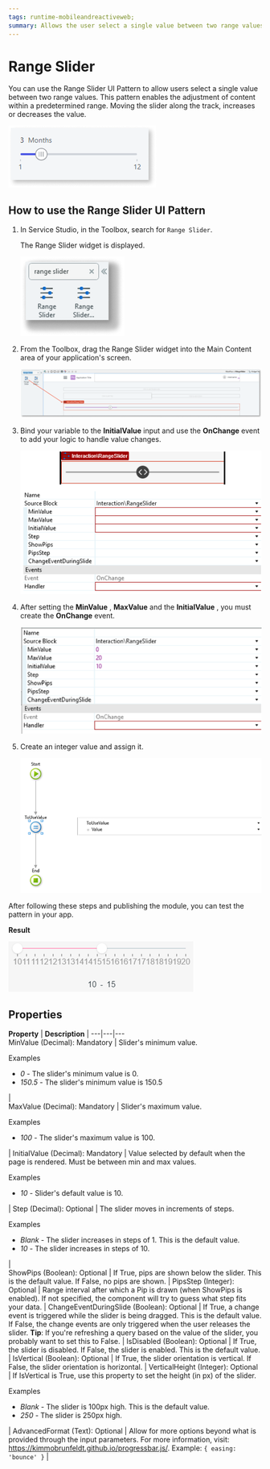 ```yaml
---
tags: runtime-mobileandreactiveweb;  
summary: Allows the user select a single value between two range values.
---
```


# Range Slider

You can use the Range Slider UI Pattern to allow users select a single value between two range values. This pattern enables the adjustment of content within a predetermined range. Moving the slider along the track, increases or decreases the value.  

![](images/rangeslider-1.png)

## How to use the Range Slider UI Pattern

1. In Service Studio, in the Toolbox, search for `Range Slider`. 

    The Range Slider widget is displayed.

    ![](images/rangeslider-2-ss.png)

1. From the Toolbox, drag the Range Slider widget into the Main Content area of your application's screen.

    ![](images/rangeslider-3-ss.png)

1. Bind your variable to the **InitialValue** input and use the **OnChange** event to add your logic to handle value changes.

    ![](images/rangeslider-5-ss.png)

1. After setting the **MinValue** , **MaxValue** and the **InitialValue** , you must create the **OnChange** event.

    ![](images/rangeslider-4-ss.png)

1. Create an integer value and assign it.

    ![](images/rangeslider-6-ss.png)

After following these steps and publishing the module, you can test the pattern in your app. 

**Result**

![](images/rangeslider-7.gif)



## Properties

**Property** |  **Description** |
---|---|---  
 MinValue (Decimal): Mandatory  |  Slider's minimum value. <p>Examples <ul><li>_0_ - The slider's minimum value is 0.</li><li>_150.5_ - The slider's minimum value is 150.5</li> </ul></p> |  
 MaxValue (Decimal): Mandatory  |  Slider's maximum value. <p>Examples <ul><li>_100_ - The slider's maximum value is 100.</li></ul></p>   | 
 InitialValue (Decimal): Mandatory  |  Value selected by default when the page is rendered. Must be between min and max values. <p>Examples <ul><li>_10_ - Slider's default value is 10.</li></ul></p> |
 Step (Decimal): Optional  | The slider moves in increments of steps.<p>Examples <ul><li>_Blank_ - The slider increases in steps of 1. This is the default value. </li><li>_10_ - The slider increases in steps of 10.</li></ul></p>  |   
 ShowPips (Boolean): Optional  | If True, pips are shown below the slider. This is the default value. If False, no pips are shown. | 
 PipsStep (Integer): Optional  |  Range interval after which a Pip is drawn (when ShowPips is enabled). If not specified, the component will try to guess what step fits your data.  |
 ChangeEventDuringSlide (Boolean): Optional  | If True, a change event is triggered while the slider is being dragged. This is the default value. If False, the change events are only triggered when the user releases the slider. **Tip**: If you're refreshing a query based on the value of the slider, you probably want to set this to False.  | 
 IsDisabled (Boolean): Optional | If True, the slider is disabled. If False, the slider is enabled. This is the default value. | 
 IsVertical (Boolean): Optional | If True, the slider orientation is vertical. If False, the slider orientation is horizontal. | 
 VerticalHeight (Integer): Optional | If IsVertical is True, use this property to set the height (in px) of the slider. <p>Examples <ul><li>_Blank_ - The slider is 100px high. This is the default value. </li><li>_250_ - The slider is 250px high.</li></ul></p> | 
 AdvancedFormat (Text): Optional  |  Allow for more options beyond what is provided through the input parameters. For more information, visit: https://kimmobrunfeldt.github.io/progressbar.js/. Example: `{ easing: 'bounce' }` |